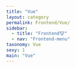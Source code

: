 ```yaml
---
title: "Vue"
layout: category
permalink: Frontend/Vue/
sidebar:
  - title: "Frontend🐮"
  - nav: "Frontend-menu"
taxonomy: Vue
sexy: 1
main: "Vue"
---
```

